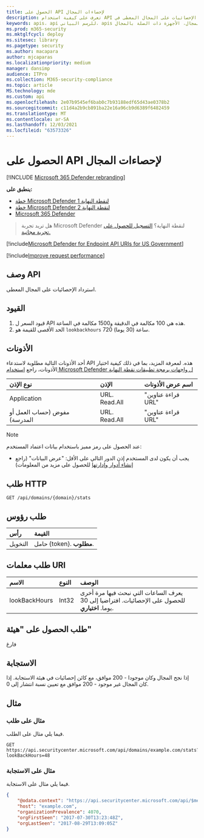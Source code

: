 ```yaml
---
title: الحصول على API لإحصاءات المجال
description: تعرف على كيفية استخدام API للحصول على إحصائيات المجال لاسترداد الإحصائيات على المجال المعطى في Microsoft Defender لنقطة النهاية.
keywords: apis، api للرسم البياني، apis المعتمدة، الحصول، المجال، الأجهزة ذات الصلة بالمجال
ms.prod: m365-security
ms.mktglfcycl: deploy
ms.sitesec: library
ms.pagetype: security
ms.author: macapara
author: mjcaparas
ms.localizationpriority: medium
manager: dansimp
audience: ITPro
ms.collection: M365-security-compliance
ms.topic: article
MS.technology: mde
ms.custom: api
ms.openlocfilehash: 2e07b9545ef6bab0c7b93188edf65d43ae0378b2
ms.sourcegitcommit: c11d4a2b9cb891ba22e16a96cb9d6389f6482459
ms.translationtype: MT
ms.contentlocale: ar-SA
ms.lasthandoff: 12/03/2021
ms.locfileid: "63573326"
---
```

# <a name="get-domain-statistics-api"></a>الحصول على API لإحصاءات المجال

[!INCLUDE [Microsoft 365 Defender rebranding](../../includes/microsoft-defender.md)]

**ينطبق على:**
- [خطة Microsoft Defender لنقطة النهاية 1](https://go.microsoft.com/fwlink/?linkid=2154037)
- [خطة Microsoft Defender لنقطة النهاية 2](https://go.microsoft.com/fwlink/?linkid=2154037)
- [Microsoft 365 Defender](https://go.microsoft.com/fwlink/?linkid=2118804)

> هل تريد تجربة Microsoft Defender لنقطة النهاية؟ [التسجيل للحصول على تجربة مجانية.](https://signup.microsoft.com/create-account/signup?products=7f379fee-c4f9-4278-b0a1-e4c8c2fcdf7e&ru=https://aka.ms/MDEp2OpenTrial?ocid=docs-wdatp-exposedapis-abovefoldlink)

[!include[Microsoft Defender for Endpoint API URIs for US Government](../../includes/microsoft-defender-api-usgov.md)]

[!include[Improve request performance](../../includes/improve-request-performance.md)]

## <a name="api-description"></a>وصف API

استرداد الإحصائيات على المجال المعطى.

## <a name="limitations"></a>القيود

1. قيود السعر ل API هذه هي 100 مكالمة في الدقيقة و1500 مكالمة في الساعة.
2. الحد الأقصى للقيمة هو `lookbackhours` 720 ساعة (30 يوما).

## <a name="permissions"></a>الأذونات

أحد الأذونات التالية مطلوبة لاستدعاء API هذه. لمعرفة المزيد، بما في ذلك كيفية اختيار الأذونات، راجع [استخدام Microsoft Defender ل واجهات برمجة تطبيقات نقطة النهاية](apis-intro.md)

نوع الإذن|الإذن|اسم عرض الأذونات
:---|:---|:---
Application|URL. Read.All|"قراءة عناوين URL"
مفوض (حساب العمل أو المدرسة)|URL. Read.All|"قراءة عناوين URL"

> [!NOTE]
> عند الحصول على رمز مميز باستخدام بيانات اعتماد المستخدم:
>
> - يجب أن يكون لدى المستخدم إذن الدور التالي على الأقل: "عرض البيانات" (راجع [إنشاء أدوار وإدارتها](user-roles.md) للحصول على مزيد من المعلومات)

## <a name="http-request"></a>طلب HTTP

```http
GET /api/domains/{domain}/stats
```

## <a name="request-headers"></a>طلب رؤوس

رأس|القيمة
:---|:---
التخويل|حامل {token}. **مطلوب**.

## <a name="request-uri-parameters"></a>طلب معلمات URI

الاسم|النوع|الوصف
:---|:---|:---
lookBackHours|Int32|يعرف الساعات التي نبحث فيها مرة أخرى للحصول على الإحصائيات. افتراضيا إلى 30 يوما. **اختياري**.

## <a name="request-body"></a>طلب الحصول على "هيئة"

فارغ

## <a name="response"></a>الاستجابة

إذا نجح المجال وكان موجودا - 200 موافق، مع كائن إحصائيات في هيئة الاستجابة. إذا كان المجال غير موجود - 200 موافق مع تعيين نسبة انتشار إلى 0.

## <a name="example"></a>مثال

### <a name="request-example"></a>مثال على طلب

فيما يلي مثال على الطلب.

```http
GET https://api.securitycenter.microsoft.com/api/domains/example.com/stats?lookBackHours=48
```

### <a name="response-example"></a>مثال على الاستجابة

فيما يلي مثال على الاستجابة.

```json
{
    "@odata.context": "https://api.securitycenter.microsoft.com/api/$metadata#microsoft.windowsDefenderATP.api.InOrgDomainStats",
    "host": "example.com",
    "organizationPrevalence": 4070,
    "orgFirstSeen": "2017-07-30T13:23:48Z",
    "orgLastSeen": "2017-08-29T13:09:05Z"
}
```
